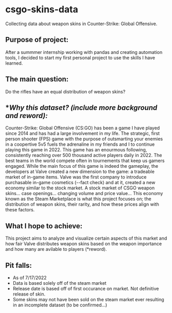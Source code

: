# csgo-skins-data
Collecting data about weapon skins in Counter-Strike: Global Offensive.

## **Purpose of project:**

After a summmer internship working with pandas and creating automation tools, I decided to start my first personal project to use the skills I have learned. 

## **The main question:**

Do the rifles have an equal distribution of weapon skins?

## **Why this dataset? (*include more background and reword):**

Counter-Strike: Global Offensive (CS:GO) has been a game I have played since 2014 and has had a large involvement in my life. The strategic, first person shooter (FPS) game with the purpose of outsmarting your enemies in a coopertive 5v5 fuels the adrenaline in my friends and I to continue playing this game in 2022. This game has an enourmous following, consistently reaching over 500 thousand active players daily in 2022. The best teams in the world compete often in tournements that keep us gamers engaged. 
While the main focus of this game is indeed the gameplay, the developers at Valve created a new dimension to the game: a tradeable market of in-game items. Valve was the first company to introduce purchasable in-game cosmetics (--fact check) and at it, created a new economy similar to the stock market. A stock market of CSGO weapon skins... case openings... changing volume and price value... 
This economy known as the Steam Marketplace is what this project focuses on; the distribution of weapon skins, their rarity, and how these prices align with these factors.

## **What I hope to achieve:**

This project aims to analyze and visualize certain aspects of this market and how fair Valve distributes weapon skins based on the weapon importance and how many are avilable to players (*reword).

## **Pit falls:**

- As of 7/17/2022
- Data is based solely off of the steam market
- Release date is based off of first occurance on market. Not definitive release of skin.
- Some skins may not have been sold on the steam market ever resulting in an incomplete dataset (to be confirmed...)
